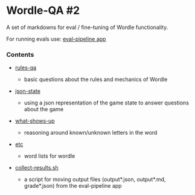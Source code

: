 # Wordle-QA #2

A set of markdowns for eval / fine-tuning of Wordle functionality.

For running evals use: [eval-pipeline app](https://github.com/sutt/py-llama-scripts/tree/master/eval-pipeline-1)

### Contents

 - [rules-qa](./rules-qa)
    - basic questions about the rules and mechanics of Wordle

 - [json-state](./json-state)
   - using a json representation of the game state to answer questions about the game

 - [what-shows-up](./what-shows-up)
    - reasoning around known/unknown letters in the word

 - [etc](./etc)
    - word lists for wordle

 - [collect-results.sh](./collect-results.sh)
    - a script for moving output files (output*.json, output*.md, grade*.json) from the eval-pipeline app